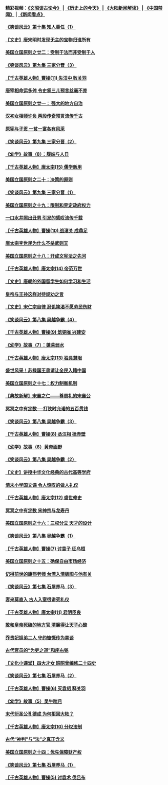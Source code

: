 #### 精彩视频：[《文昭谈古论今》](http://45.76.195.252/wenzhao) | [《历史上的今天》](http://45.76.195.252/today-in-history) | [《大陆新闻解读》](http://45.76.195.252/ntdtv-comedy) | [《中国禁闻》](http://45.76.195.252/ntdtv-news) | [《新闻看点》](http://45.76.195.252/news-insight) 

 #### [《笑谈风云》第十集 知人善任（1）](../pages/nsc975/n11032532.md?t=02160637) 

#### [【文史】唐宋明时发现无主的宝物归谁所有](../pages/nsc975/n11036075.md?t=02160637) 

#### [美国立国原则之廿二：受制于法而非受制于人](../pages/nsc975/n11038266.md?t=02160637) 

#### [《笑谈风云》第九集 三家分晋（3）](../pages/nsc975/n11028646.md?t=02160637) 

#### [【千古英雄人物】曹操(11) 失汉中 败关羽](../pages/nsc975/n7783328.md?t=02160637) 

#### [唐宰相命运多舛 令史奚三儿预言丝毫不差](../pages/nsc975/n334750.md?t=02160637) 

#### [美国立国原则之廿一： 强大的地方自治](../pages/nsc975/n11036069.md?t=02160637) 

#### [汉初女相师许负 两段传奇预言流传千古](../pages/nsc975/n11035453.md?t=02160637) 

#### [原宪与子贡 一贫一富各有风采](../pages/nsc975/n11013094.md?t=02160637) 

#### [《笑谈风云》第九集 三家分晋（2）](../pages/nsc975/n11028610.md?t=02160637) 

#### [《幼学》故事（8）：履端与人日](../pages/nsc975/n10990550.md?t=02160637) 

#### [【千古英雄人物】唐太宗(15) 儒学新用](../pages/nsc975/n8046225.md?t=02160637) 

#### [美国立国原则之二十：决策的原则](../pages/nsc975/n11034691.md?t=02160637) 

#### [《笑谈风云》第九集 三家分晋（1）](../pages/nsc975/n11028591.md?t=02160637) 

#### [美国立国原则之十九：限制和界定政府权力](../pages/nsc975/n11023895.md?t=02160637) 

#### [一口水井照出丑男 引发的感叹流传千载](../pages/nsc975/n11004598.md?t=02160637) 

#### [【千古英雄人物】曹操(10) 战潼关 成鼎足](../pages/nsc975/n7779963.md?t=02160637) 

#### [唐太宗李世民为什么不杀武则天](../pages/nsc975/n11034040.md?t=02160637) 

#### [美国立国原则之十八：开成文宪法之先河](../pages/nsc975/n11008526.md?t=02160637) 

#### [【千古英雄人物】唐太宗(14) 帝范万世](../pages/nsc975/n8034234.md?t=02160637) 

#### [【文史】唐朝的外国留学生如何学习和生活](../pages/nsc975/n11010825.md?t=02160637) 

#### [皇帝与王孙这样对待规劝之言](../pages/nsc975/n10994666.md?t=02160637) 

#### [【文史】宋仁宗自律 忍饥挨渴不愿劳民伤财](../pages/nsc975/n10997349.md?t=02160637) 

#### [《笑谈风云》第八集 吴越争霸（4）](../pages/nsc975/n11010924.md?t=02160637) 

#### [【千古英雄人物】曹操(9) 筑铜雀 兴建安](../pages/nsc975/n7662497.md?t=02160637) 

#### [《幼学》故事（7）：蓬莱弱水](../pages/nsc975/n10990547.md?t=02160637) 

#### [【千古英雄人物】唐太宗(13) 独具慧眼](../pages/nsc975/n8034179.md?t=02160637) 

#### [盛世风采！苏禄国王恳请让全民入籍中国](../pages/nsc975/n10992284.md?t=02160637) 

#### [美国立国原则之十七：权力制衡机制](../pages/nsc975/n11002624.md?t=02160637) 

#### [【典故新解】宋襄之仁——尊周礼的宋襄公](../pages/nsc975/n11018653.md?t=02160637) 

#### [冥冥之中有定数──打铁时允诺的五百贯钱](../pages/nsc975/n334213.md?t=02160637) 

#### [《笑谈风云》第八集 吴越争霸（3）](../pages/nsc975/n11010889.md?t=02160637) 

#### [【千古英雄人物】曹操(8) 丞汉相 挫赤壁](../pages/nsc975/n7662490.md?t=02160637) 

#### [《幼学》故事（6）黄帝画野](../pages/nsc975/n10990546.md?t=02160637) 

#### [《笑谈风云》第八集 吴越争霸（2）](../pages/nsc975/n10996834.md?t=02160637) 

#### [【文史】讲授中华文化经典的古代高等学府](../pages/nsc975/n11003895.md?t=02160637) 

#### [清末小学国文课 令人惊叹的做人礼仪](../pages/nsc975/n10980226.md?t=02160637) 

#### [【千古英雄人物】唐太宗(12) 盛世修史](../pages/nsc975/n8034115.md?t=02160637) 

#### [冥冥之中有定数 宋神宗与龙寿丹](../pages/nsc975/n11008770.md?t=02160637) 

#### [美国立国原则之十六：三权分立 天才的设计](../pages/nsc975/n10991293.md?t=02160637) 

#### [《笑谈风云》第八集 吴越争霸（1）](../pages/nsc975/n10987751.md?t=02160637) 

#### [【千古英雄人物】曹操(7) 讨袁子 征乌桓](../pages/nsc975/n7662459.md?t=02160637) 

#### [美国立国原则之十五：确保自由市场经济](../pages/nsc975/n10957715.md?t=02160637) 

#### [记得前世的康熙老师 台湾入清版图与他有关](../pages/nsc975/n11004761.md?t=02160637) 

#### [《笑谈风云》第七集 石屋养马（3）](../pages/nsc975/n10964155.md?t=02160637) 

#### [客来莫直入 古人入室很讲究礼仪](../pages/nsc975/n11002636.md?t=02160637) 

#### [【千古英雄人物】唐太宗(11) 君明臣良](../pages/nsc975/n8030388.md?t=02160637) 

#### [敢和皇帝死磕的地方官 清廉得让天子心酸](../pages/nsc975/n10999336.md?t=02160637) 

#### [乔贵妃姐弟二人 守约慷慨传为美谈](../pages/nsc975/n10842491.md?t=02160637) 

#### [古代官员的“为吏之道”和座右铭](../pages/nsc975/n10989890.md?t=02160637) 

#### [【文化小课堂】四大才女 班昭曾编修二十四史](../pages/nsc975/n10996143.md?t=02160637) 

#### [《笑谈风云》第七集 石屋养马（2）](../pages/nsc975/n10964109.md?t=02160637) 

#### [【千古英雄人物】曹操(6) 灭袁绍 释关羽](../pages/nsc975/n7662436.md?t=02160637) 

#### [《幼学》故事（5）吴牛喘月](../pages/nsc975/n10806013.md?t=02160637) 

#### [末代衍圣公孔德成 为何拒回大陆？](../pages/nsc975/n10992548.md?t=02160637) 

#### [【千古英雄人物】唐太宗(10) 分权法制](../pages/nsc975/n8025970.md?t=02160637) 

#### [古代“神判”与“法”之真正含义](../pages/nsc975/n10982291.md?t=02160637) 

#### [美国立国原则之十四：优先保障财产权](../pages/nsc975/n10954086.md?t=02160637) 

#### [《笑谈风云》第七集 石屋养马（1）](../pages/nsc975/n10964072.md?t=02160637) 

#### [【千古英雄人物】曹操(5) 讨袁术 伐吕布](../pages/nsc975/n7637126.md?t=02160637) 

